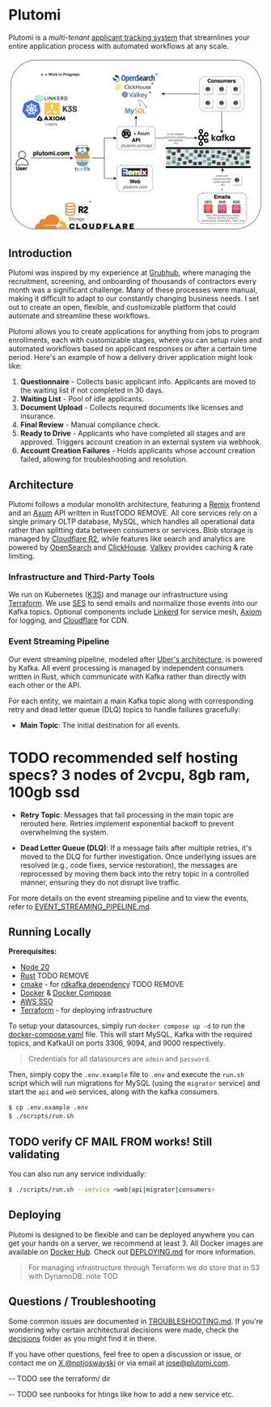 # Plutomi

Plutomi is a _multi-tenant_ [applicant tracking system](https://en.wikipedia.org/wiki/Applicant_tracking_system) that streamlines your entire application process with automated workflows at any scale.

![infra](./images/infra.png)

## Introduction

Plutomi was inspired by my experience at [Grubhub](grubhub.com), where managing the recruitment, screening, and onboarding of thousands of contractors every month was a significant challenge. Many of these processes were manual, making it difficult to adapt to our constantly changing business needs. I set out to create an open, flexible, and customizable platform that could automate and streamline these workflows.

Plutomi allows you to create applications for anything from jobs to program enrollments, each with customizable stages, where you can setup rules and automated workflows based on applicant responses or after a certain time period. Here's an example of how a delivery driver application might look like:

1. **Questionnaire** - Collects basic applicant info. Applicants are moved to the waiting list if not completed in 30 days.
2. **Waiting List** - Pool of idle applicants.
3. **Document Upload** - Collects required documents like licenses and insurance.
4. **Final Review** - Manual compliance check.
5. **Ready to Drive** - Applicants who have completed all stages and are approved. Triggers account creation in an external system via webhook.
6. **Account Creation Failures** - Holds applicants whose account creation failed, allowing for troubleshooting and resolution.

## Architecture

Plutomi follows a modular monolith architecture, featuring a [Remix](https://remix.run/) frontend and an [Axum](https://github.com/tokio-rs/axum) API written in RustTODO REMOVE. All core services rely on a single primary OLTP database, MySQL, which handles all operational data rather than splitting data between consumers or services. Blob storage is managed by [Cloudflare R2](https://www.cloudflare.com/developer-platform/r2/), while features like search and analytics are powered by [OpenSearch](https://opensearch.org/) and [ClickHouse](https://clickhouse.com/). [Valkey](https://valkey.io/) provides caching & rate limiting.

### Infrastructure and Third-Party Tools

We run on Kubernetes ([K3S](https://k3s.io/)) and manage our infrastructure using [Terraform](https://terraform.com/). We use [SES](https://aws.amazon.com/ses/) to send emails and normalize those events into our Kafka topics. Optional components include [Linkerd](https://linkerd.io/) for service mesh, [Axiom](https://axiom.co/) for logging, and [Cloudflare](https://www.cloudflare.com/) for CDN.

### Event Streaming Pipeline

Our event streaming pipeline, modeled after [Uber's architecture](https://www.uber.com/en-JP/blog/reliable-reprocessing/), is powered by Kafka. All event processing is managed by independent consumers written in Rust, which communicate with Kafka rather than directly with each other or the API.

For each entity, we maintain a main Kafka topic along with corresponding retry and dead letter queue (DLQ) topics to handle failures gracefully:

- **Main Topic**: The initial destination for all events.

# TODO recommended self hosting specs? 3 nodes of 2vcpu, 8gb ram, 100gb ssd

- **Retry Topic**: Messages that fail processing in the main topic are rerouted here. Retries implement exponential backoff to prevent overwhelming the system.

- **Dead Letter Queue (DLQ)**: If a message fails after multiple retries, it's moved to the DLQ for further investigation. Once underlying issues are resolved (e.g., code fixes, service restoration), the messages are reprocessed by moving them back into the retry topic in a controlled manner, ensuring they do not disrupt live traffic.

For more details on the event streaming pipeline and to view the events, refer to [EVENT_STREAMING_PIPELINE.md](./EVENT_STREAMING_PIPELINE.md).

## Running Locally

**Prerequisites:**

- [Node 20](https://nodejs.org/en/download)
- [Rust](https://www.rust-lang.org/tools/install) TODO REMOVE
- [cmake](https://cmake.org/download/) - for [rdkafka dependency](https://github.com/fede1024/rust-rdkafka?tab=readme-ov-file#installation) TODO REMOVE
- [Docker](https://docs.docker.com/get-docker/) & [Docker Compose](https://docs.docker.com/compose/install/)
- [AWS SSO](https://docs.aws.amazon.com/cli/latest/userguide/cli-configure-sso.html)
- [Terraform](https://learn.hashicorp.com/tutorials/terraform/install-cli) - for deploying infrastructure

To setup your datasources, simply run `docker compose up -d` to run the [docker-compose.yaml](./docker-compose.yaml) file. This will start MySQL, Kafka with the required topics, and KafkaUI on ports 3306, 9094, and 9000 respectively.

> Credentials for all datasources are `admin` and `password`.

Then, simply copy the `.env.example` file to `.env` and execute the `run.sh` script which will run migrations for MySQL (using the `migrator` service) and start the `api` and `web` services, along with the kafka consumers.

```bash
$ cp .env.example .env
$ ./scripts/run.sh
```

## TODO verify CF MAIL FROM works! Still validating

You can also run any service individually:

```bash
$ ./scripts/run.sh --service <web|api|migrator|consumers>
```

## Deploying

Plutomi is designed to be flexible and can be deployed anywhere you can get your hands on a server, we recommend at least 3. All Docker images are available on [Docker Hub](https://hub.docker.com/u/plutomi). Check out [DEPLOYING.md](DEPLOYING.md) for more information.

> For managing infrastructure through Terraform we do store that in S3 with DynamoDB. note TOD

## Questions / Troubleshooting

Some common issues are documented in [TROUBLESHOOTING.md](TROUBLESHOOTING.md). If you're wondering why certain architectural decisions were made, check the [decisions](./decisions/README.md) folder as you might find it in there.

If you have other questions, feel free to open a discussion or issue, or contact me on [X @notjoswayski](https://twitter.com/notjoswayski) or via email at jose@plutomi.com.

-- TODO see the terraform/ dir

--
TODO see runbooks for htings like how to add a new service etc.
